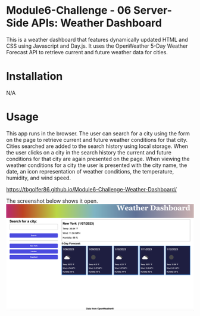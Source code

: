 # Module6-Challenge - 06 Server-Side APIs: Weather Dashboard

This is a weather dashboard that features dynamically updated HTML and CSS using Javascript and Day.js. It uses the OpenWeather 5-Day Weather Forecast API to retrieve current and future weather data for cities.

# Installation

N/A

# Usage

This app runs in the browser. The user can search for a city using the form on the page to retrieve current and future weather conditions for that city. Cities searched are added to the search history using local storage. When the user clicks on a city in the search history the current and future conditions for that city are again presented on the page. When viewing the weather conditions for a city the user is presented with the city name, the date, an icon representation of weather conditions, the temperature, humidity, and wind speed. 

https://tbgolfer86.github.io/Module6-Challenge-Weather-Dashboard/

The screenshot below shows it open.
![alt text](Screenshot%202023-01-07%20at%208.03.04%20PM.png)

